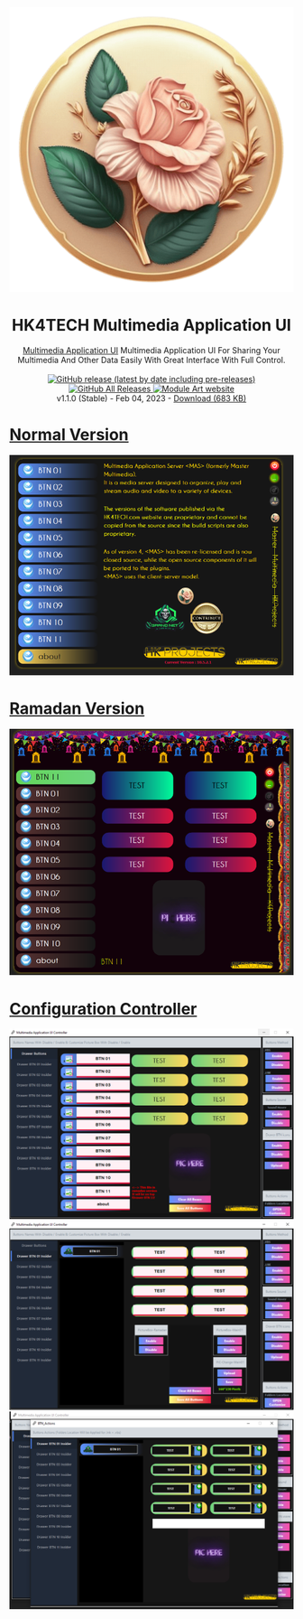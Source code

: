 <p align="center">
  <img src="/Multimedia Application UI/_NewIconTrans.png">
</p>
<h1 align="center">HK4TECH Multimedia Application UI</h1>

<p align="center">
  <a href="https://hk4tech.com/home/Multimedia-Application-UI">Multimedia Application UI</a> Multimedia Application UI For Sharing Your Multimedia And Other Data Easily With Great Interface With Full Control.
  <br><br>
  <a href="https://github.com/AhmedNasserHK/Multimedia-Application-UI/releases">
    <img alt="GitHub release (latest by date including pre-releases)" src="https://img.shields.io/github/v/release/AhmedNasserHK/Multimedia-Application-UI?include_prereleases">
    <img alt="GitHub All Releases" src="https://img.shields.io/github/downloads/AhmedNasserHK/Multimedia-Application-UI/total">
  </a>
  <a href="https://hk4tech.com">
    <img alt="Module Art website" src="https://img.shields.io/badge/www-HKProjects-%2300BCD4">
  </a>
  <a href="https://hk4tech.com/home/Multimedia-Application-UI">
  </a>
  <br>
  v1.1.0 (Stable) - Feb 04, 2023 - <a href="https://github.com/AhmedNasserHK/Multimedia-Application-UI/releases/download/1.1.0/HK4TECH_Ping-Monitor-Pro-Tool.exe">Download (683 KB)</a>
  <br>
    </a>
    <a href="https://hk4tech.com/home/Multimedia-Application-UI">
      <h1>Normal Version</h1>
    <img src="/Multimedia Application UI/Resources/SS/Screenshot.PNG"> 
      <h1>Ramadan Version</h1>
    <img src="/Multimedia Application UI/Resources/SS/Screenshot5.PNG"> 
      <h1>Configuration Controller</h1>
    <img src="/Multimedia Application UI/Resources/SS/Screenshot2.PNG">
    <img src="/Multimedia Application UI/Resources/SS/Screenshot3.PNG">
    <img src="/Multimedia Application UI/Resources/SS/Screenshot4.PNG">
  </a>
</p>
